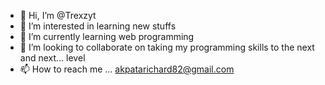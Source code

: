- 👋 Hi, I’m @Trexzyt
- 👀 I’m interested in learning new stuffs
- 🌱 I’m currently learning web programming
- 💞️ I’m looking to collaborate on taking my programming skills to the next and next... level
- 📫 How to reach me ... akpatarichard82@gmail.com

<!---
Trexzyt/Trexzyt is a ✨ special ✨ repository because its `README.md` (this file) appears on your GitHub profile.
You can click the Preview link to take a look at your changes.
--->
